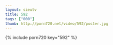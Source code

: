 ```yaml
--- 
layout: sieutv
title: 592
tags: ["000"]
thumb: http://porn720.net/video/592/poster.jpg
---
```

{% include porn720 key="592" %} 
